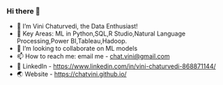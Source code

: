 ### Hi there 👋
- 🔭 I’m Vini Chaturvedi, the Data Enthusiast!
- 🌱 Key Areas: ML in Python,SQL,R Studio,Natural Language Processing,Power BI,Tableau,Hadoop.
- 👯 I’m looking to collaborate on ML models
- 📫 How to reach me: email me - chat.vini@gmail.com
- 📖 LinkedIn - https://www.linkedin.com/in/vini-chaturvedi-868871144/
- 🌏 Website - https://chatvini.github.io/
